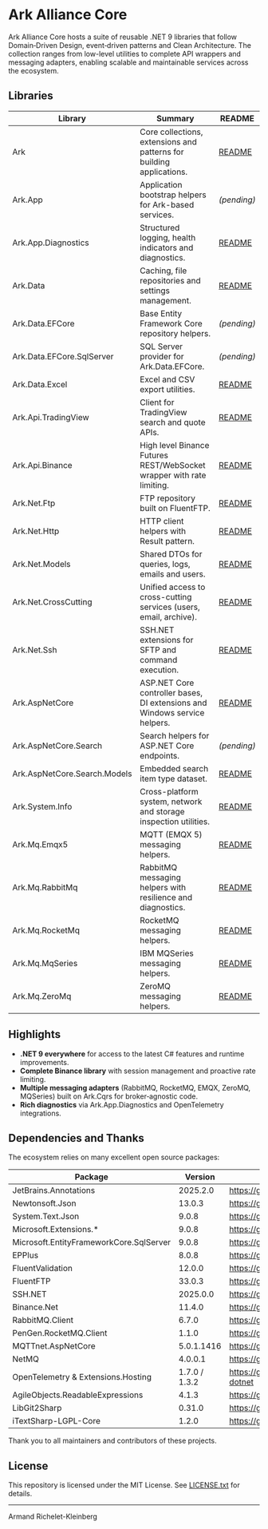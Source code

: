 # Ark Alliance Core

Ark Alliance Core hosts a suite of reusable .NET 9 libraries that follow Domain‑Driven Design, event‑driven patterns and Clean Architecture. The collection ranges from low-level utilities to complete API wrappers and messaging adapters, enabling scalable and maintainable services across the ecosystem.

## Libraries

| Library | Summary | README |
| --- | --- | --- |
| Ark | Core collections, extensions and patterns for building applications. | [README](Ark/README.md) |
| Ark.App | Application bootstrap helpers for Ark-based services. | *(pending)* |
| Ark.App.Diagnostics | Structured logging, health indicators and diagnostics. | [README](Ark.App/Ark.App.Diagnostics/README.md) |
| Ark.Data | Caching, file repositories and settings management. | [README](Ark.Data/Ark.Data/README.md) |
| Ark.Data.EFCore | Base Entity Framework Core repository helpers. | *(pending)* |
| Ark.Data.EFCore.SqlServer | SQL Server provider for Ark.Data.EFCore. | *(pending)* |
| Ark.Data.Excel | Excel and CSV export utilities. | [README](Ark.Data/Ark.Data.Excel/README.md) |
| Ark.Api.TradingView | Client for TradingView search and quote APIs. | [README](Ark.Api.TradingView/README.md) |
| Ark.Api.Binance | High level Binance Futures REST/WebSocket wrapper with rate limiting. | [README](Ark.Api.Binance/README.md) |
| Ark.Net.Ftp | FTP repository built on FluentFTP. | [README](Ark.Net/Ark.Net.Ftp/README.md) |
| Ark.Net.Http | HTTP client helpers with Result pattern. | [README](Ark.Net/Ark.Net.Http/README.md) |
| Ark.Net.Models | Shared DTOs for queries, logs, emails and users. | [README](Ark.Net/Ark.Net.Models/README.md) |
| Ark.Net.CrossCutting | Unified access to cross-cutting services (users, email, archive). | [README](Ark.Net/Ark.Net.CrossCutting/README.md) |
| Ark.Net.Ssh | SSH.NET extensions for SFTP and command execution. | [README](Ark.Net/Ark.Net.Ssh/README.md) |
| Ark.AspNetCore | ASP.NET Core controller bases, DI extensions and Windows service helpers. | [README](Ark.AspNetCore/Ark.AspNetCore/README.md) |
| Ark.AspNetCore.Search | Search helpers for ASP.NET Core endpoints. | *(pending)* |
| Ark.AspNetCore.Search.Models | Embedded search item type dataset. | [README](Ark.AspNetCore/Ark.AspNetCore.Search.Models/README.md) |
| Ark.System.Info | Cross-platform system, network and storage inspection utilities. | [README](Ark.System/Ark.Core.Systeminfo/README.md) |
| Ark.Mq.Emqx5 | MQTT (EMQX 5) messaging helpers. | [README](Ark.Mq/README.md) |
| Ark.Mq.RabbitMq | RabbitMQ messaging helpers with resilience and diagnostics. | [README](Ark.Mq/README.md)  |
| Ark.Mq.RocketMq | RocketMQ messaging helpers. | [README](Ark.Mq/README.md) |
| Ark.Mq.MqSeries | IBM MQSeries messaging helpers. | [README](Ark.Mq/README.md)  |
| Ark.Mq.ZeroMq | ZeroMQ messaging helpers. | [README](Ark.Mq/README.md)  |

## Highlights

- **.NET 9 everywhere** for access to the latest C# features and runtime improvements.
- **Complete Binance library** with session management and proactive rate limiting.
- **Multiple messaging adapters** (RabbitMQ, RocketMQ, EMQX, ZeroMQ, MQSeries) built on Ark.Cqrs for broker‑agnostic code.
- **Rich diagnostics** via Ark.App.Diagnostics and OpenTelemetry integrations.

## Dependencies and Thanks

The ecosystem relies on many excellent open source packages:

| Package | Version | Repository |
| --- | --- | --- |
| JetBrains.Annotations | 2025.2.0 | https://github.com/JetBrains/JetBrains.Annotations |
| Newtonsoft.Json | 13.0.3 | https://github.com/JamesNK/Newtonsoft.Json |
| System.Text.Json | 9.0.8 | https://github.com/dotnet/runtime |
| Microsoft.Extensions.* | 9.0.8 | https://github.com/dotnet/runtime |
| Microsoft.EntityFrameworkCore.SqlServer | 9.0.8 | https://github.com/dotnet/efcore |
| EPPlus | 8.0.8 | https://github.com/EPPlusSoftware/EPPlus |
| FluentValidation | 12.0.0 | https://github.com/FluentValidation/FluentValidation |
| FluentFTP | 33.0.3 | https://github.com/robinrodricks/FluentFTP |
| SSH.NET | 2025.0.0 | https://github.com/sshnet/SSH.NET |
| Binance.Net | 11.4.0 | https://github.com/JKorf/Binance.Net |
| RabbitMQ.Client | 6.7.0 | https://github.com/rabbitmq/rabbitmq-dotnet-client |
| PenGen.RocketMQ.Client | 1.1.0 | https://github.com/pen-gen/RocketMQ.Client |
| MQTTnet.AspNetCore | 5.0.1.1416 | https://github.com/dotnet/MQTTnet |
| NetMQ | 4.0.0.1 | https://github.com/zeromq/netmq |
| OpenTelemetry & Extensions.Hosting | 1.7.0 / 1.3.2 | https://github.com/open-telemetry/opentelemetry-dotnet |
| AgileObjects.ReadableExpressions | 4.1.3 | https://github.com/agileobjects/ReadableExpressions |
| LibGit2Sharp | 0.31.0 | https://github.com/libgit2/libgit2sharp |
| iTextSharp-LGPL-Core | 1.2.0 | https://github.com/itext/itextsharp |

Thank you to all maintainers and contributors of these projects.

## License

This repository is licensed under the MIT License. See [LICENSE.txt](LICENSE.txt) for details.

---
Armand Richelet-Kleinberg
